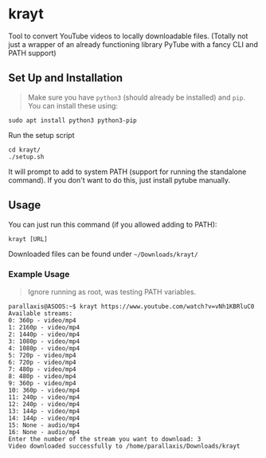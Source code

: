 # krayt
Tool to convert YouTube videos to locally downloadable files.
(Totally not just a wrapper of an already functioning library PyTube with a fancy CLI and PATH support)

## Set Up and Installation
> Make sure you have `python3` (should already be installed) and `pip`.
> You can install these using:
```console
sudo apt install python3 python3-pip
```

Run the setup script
```console
cd krayt/
./setup.sh
```
It will prompt to add to system PATH (support for running the standalone command). If you don't want to do this, just install pytube manually.


## Usage

You can just run this command (if you allowed adding to PATH):
```console
krayt [URL]
```

Downloaded files can be found under `~/Downloads/krayt/`

### Example Usage
> Ignore running as root, was testing PATH variables.
```console
parallaxis@ASOOS:~$ krayt https://www.youtube.com/watch?v=vNh1KBRluC0
Available streams:
0: 360p - video/mp4
1: 2160p - video/mp4
2: 1440p - video/mp4
3: 1080p - video/mp4
4: 1080p - video/mp4
5: 720p - video/mp4
6: 720p - video/mp4
7: 480p - video/mp4
8: 480p - video/mp4
9: 360p - video/mp4
10: 360p - video/mp4
11: 240p - video/mp4
12: 240p - video/mp4
13: 144p - video/mp4
14: 144p - video/mp4
15: None - audio/mp4
16: None - audio/mp4
Enter the number of the stream you want to download: 3
Video downloaded successfully to /home/parallaxis/Downloads/krayt
```

